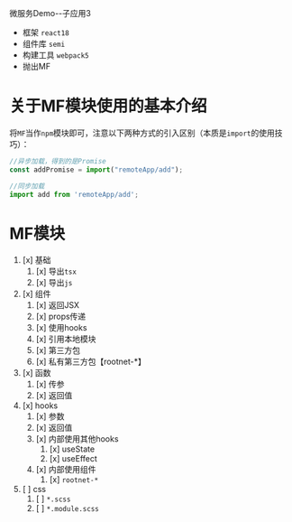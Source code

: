 微服务Demo--子应用3
- 框架 `react18`
- 组件库 `semi`
- 构建工具 `webpack5`
- 抛出MF

# 关于MF模块使用的基本介绍
将`MF`当作`npm`模块即可，注意以下两种方式的引入区别（本质是`import`的使用技巧）：
```js
//异步加载，得到的是Promise
const addPromise = import("remoteApp/add");

//同步加载
import add from 'remoteApp/add';
```

# MF模块
1. [x] 基础
   1. [x] 导出`tsx`
   2. [x] 导出`js`
2. [x] 组件
   1. [x] 返回JSX
   2. [x] props传递
   3. [x] 使用hooks
   4. [x] 引用本地模块
   5. [x] 第三方包
   6. [x] 私有第三方包【rootnet-*】
3. [x] 函数
    1. [x] 传参
    2. [x] 返回值
4. [x] hooks
   1. [x] 参数
   2. [x] 返回值
   3. [x] 内部使用其他hooks
      1. [x] useState
      2. [x] useEffect
   4. [x] 内部使用组件
      1. [x] `rootnet-*`
5. [ ] css
   1. [ ] `*.scss`
   2. [ ] `*.module.scss`
